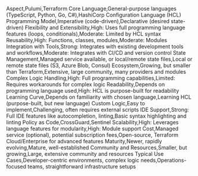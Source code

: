 Aspect,Pulumi,Terraform
Core Language,General-purpose languages (TypeScript, Python, Go, C#),HashiCorp Configuration Language (HCL)
Programming Model,Imperative (code-driven),Declarative (desired state-driven)
Flexibility and Extensibility,High: Uses full programming language features (loops, conditionals),Moderate: Limited by HCL syntax
Reusability,High: Functions, classes, modules,Moderate: Modules
Integration with Tools,Strong: Integrates with existing development tools and workflows,Moderate: Integrates with CI/CD and version control
State Management,Managed service available, or local/remote state files,Local or remote state files (S3, Azure Blob, Consul)
Ecosystem,Growing, but smaller than Terraform,Extensive, large community, many providers and modules
Complex Logic Handling,High: Full programming capabilities,Limited: Requires workarounds for complex logic
Readability,Depends on programming language used,High: HCL is purpose-built for readability
Learning Curve,Depends on familiarity with chosen language,Learning HCL (purpose-built, but new language)
Custom Logic,Easy to implement,Challenging, often requires external scripts
IDE Support,Strong: Full IDE features like autocompletion, linting,Basic syntax highlighting and linting
Policy as Code,CrossGuard,Sentinel
Scalability,High: Leverages language features for modularity,High: Module support
Cost,Managed service (optional), potential subscription fees,Open-source, Terraform Cloud/Enterprise for advanced features
Maturity,Newer, rapidly evolving,Mature, well-established
Community and Resources,Smaller, but growing,Large, extensive community and resources
Typical Use Cases,Developer-centric environments, complex logic needs,Operations-focused teams, straightforward infrastructure setups